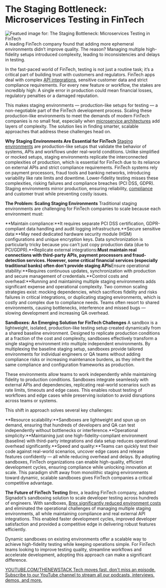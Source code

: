 # The Staging Bottleneck: Microservices Testing in FinTech
![Featued image for: The Staging Bottleneck: Microservices Testing in FinTech](https://cdn.thenewstack.io/media/2025/02/c2a7358f-image-4-1024x1016-1.png)
A leading FinTech company found that adding more ephemeral environments didn’t improve quality. The reason? Managing multiple high-fidelity setups introduced complexity, leading to inconsistencies and delays in testing.

In the fast-paced world of FinTech, testing is not just a routine task; it’s a critical part of building trust with customers and regulators. FinTech apps deal with complex [API integrations](https://thenewstack.io/api-management/), sensitive customer data and strict compliance requirements. For every new feature or workflow, the stakes are incredibly high: A single error in production could mean financial losses, regulatory penalties or a damaged reputation.

This makes staging environments — production-like setups for testing — a non-negotiable part of the FinTech development process. Scaling these production-like environments to meet the demands of modern FinTech companies is no small feat, especially when [microservice architectures](https://thenewstack.io/microservices/) add layers of complexity. The solution lies in finding smarter, scalable approaches that address these challenges head on.

**Why Staging Environments Are Essential for FinTech**
[Staging environments](https://thenewstack.io/why-staging-is-a-bottleneck-for-microservice-testing/) are production-like setups that validate the behavior of systems, APIs and workflows under real-world conditions. Unlike simplified or mocked setups, staging environments replicate the interconnected complexities of production, which is essential for FinTech due to its reliance on external APIs and strict compliance requirements.
FinTech systems rely on payment processors, fraud tools and banking networks, introducing variability like rate limits and downtime. Lower-fidelity testing misses these complexities, risking failures and compliance breaches (PCI DSS, GDPR). Staging environments mirror production, ensuring reliability, [compliance](https://thenewstack.io/cloud-native-security-hasnt-solved-compliance-challenges/) and customer trust while preventing costly issues.

**The Problem: Scaling Staging Environments**
Traditional staging environments are challenging for FinTech companies to scale because each environment must:

**Maintain compliance:**It requires separate PCI DSS certification, GDPR-compliant data handling and audit logging infrastructure.**Secure sensitive data:**May need dedicated hardware security module (HSM) configurations and unique encryption keys. Data synchronization is particularly tricky because you can’t just copy production data (due to PCI/GDPR).**Replicate external integrations:**Must maintain real connections with third-party APIs, payment processors and fraud-detection services. However, some critical financial services (especially traditional banks) often don’t provide staging APIs**Ensure operational stability:**Requires continuous updates, synchronization with production and secure management of credentials.**Control costs and overhead:**Running and maintaining multiple staging environments adds significant expense and operational complexity.
Two common scaling strategies exist: mocking dependencies, which sacrifices fidelity and risks failures in critical integrations, or duplicating staging environments, which is costly and complex due to compliance needs. Teams often resort to shared environments, causing bottlenecks, interference and missed bugs — slowing development and increasing QA overhead.

**Sandboxes: An Emerging Solution for FinTech Challenges**
A sandbox is a lightweight, isolated, production-like testing setup created dynamically from a shared baseline environment. Designed to replicate production conditions at a fraction of the cost and complexity, sandboxes effectively transform a single staging environment into multiple independent environments. By multiplexing the baseline staging setup, sandboxes provide tailored environments for individual engineers or QA teams without adding compliance risks or increasing maintenance burdens, as they inherit the same compliance and configuration frameworks as production.

These environments allow teams to work independently while maintaining fidelity to production conditions. Sandboxes integrate seamlessly with external APIs and dependencies, replicating real-world scenarios such as rate limits, timeouts and edge cases. This enables robust testing of workflows and edge cases while preserving isolation to avoid disruptions across teams or systems.

This shift in approach solves several key challenges:

**Resource scalability:**Sandboxes are lightweight and spun up on demand, ensuring that hundreds of developers and QA can test independently without bottlenecks or interference.**Operational simplicity:**Maintaining just one high-fidelity-compliant environment (baseline) with third-party integrations and data setup reduces operational overhead significantly.**Speed and quality:**Teams can quickly test their code against real-world scenarios, uncover edge cases and release features confidently — all while reducing overhead and delays.
By adopting sandboxes, FinTech organizations can enable high-quality, efficient development cycles, ensuring compliance while unlocking innovation at scale. This paradigm shift away from monolithic staging environments toward dynamic, scalable sandboxes gives FinTech companies a critical competitive advantage.

**The Future of FinTech Testing**
Brex, a leading FinTech company, adopted Signadot’s sandboxing solution to scale developer testing across hundreds of engineers. With sandboxes, [Brex significantly reduced environment costs](https://www.signadot.com/case-studies/brex-uses-signadot-to-scale-developer-testing-across-100s-of-engineers) and eliminated the operational challenges of managing multiple staging environments, all while maintaining compliance and real external API integrations. This enabled faster development cycles, improved developer satisfaction and provided a competitive edge in delivering robust features efficiently.

Dynamic sandboxes on existing environments offer a scalable way to achieve high-fidelity testing while keeping operations simple. For FinTech teams looking to improve testing quality, streamline workflows and accelerate development, adopting this approach can make a significant difference.

[
YOUTUBE.COM/THENEWSTACK
Tech moves fast, don't miss an episode. Subscribe to our YouTube
channel to stream all our podcasts, interviews, demos, and more.
](https://youtube.com/thenewstack?sub_confirmation=1)